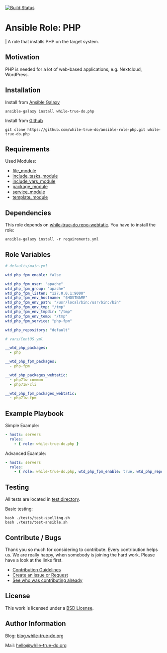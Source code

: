 [![Build Status](https://travis-ci.org/while-true-do/ansible-role-php.svg?branch=master)](https://travis-ci.org/while-true-do/ansible-role-php)

# Ansible Role: PHP
| A role that installs PHP on the target system.

## Motivation

PHP is needed for a lot of web-based applications, e.g. Nextcloud, WordPress.

## Installation

Install from [Ansible Galaxy](https://galaxy.ansible.com/while-true-do/php)

```
ansible-galaxy install while-true-do.php
```

Install from [Github](https://github.com/while-true-do/ansible-role-php)

```
git clone https://github.com/while-true-do/ansible-role-php.git while-true-do.php
```

## Requirements

Used Modules:

-   [file_module](http://docs.ansible.com/ansible/latest/file_module.html)
-   [include_tasks_module](http://docs.ansible.com/ansible/latest/include_tasks_module.html)
-   [include_vars_module](http://docs.ansible.com/ansible/latest/include_vars_module.html)
-   [package_module](http://docs.ansible.com/ansible/latest/package_module.html)
-   [service_module](http://docs.ansible.com/ansible/latest/service_module.html)
-   [template_module](http://docs.ansible.com/ansible/latest/template_module.html)

## Dependencies

This role depends on [while-true-do.repo-webtatic](https://galaxy.ansible.com/while-true-do/repo-webtatic). You have to install the role:
```
ansible-galaxy install -r requirements.yml
```

## Role Variables

```yaml
# defaults/main.yml

wtd_php_fpm_enable: false

wtd_php_fpm_user: "apache"
wtd_php_fpm_group: "apache"
wtd_php_fpm_listen: "127.0.0.1:9000"
wtd_php_fpm_env_hostname: "$HOSTNAME"
wtd_php_fpm_env_path: "/usr/local/bin:/usr/bin:/bin"
wtd_php_fpm_env_tmp: "/tmp"
wtd_php_fpm_env_tmpdir: "/tmp"
wtd_php_fpm_env_temp: "/tmp"
wtd_php_fpm_service: "php-fpm"

wtd_php_repository: "default"
```

```yaml
# vars/CentOS.yml

__wtd_php_packages:
  - php

__wtd_php_fpm_packages:
  - php-fpm

__wtd_php_packages_webtatic:
  - php71w-common
  - php71w-cli

__wtd_php_fpm_packages_webtatic:
  - php71w-fpm
```

## Example Playbook

Simple Example:

```yaml
- hosts: servers 
  roles:
    - { role: while-true-do.php }
```

Advanced Example:

```yaml
- hosts: servers 
  roles:
    - { role: while-true-do.php, wtd_php_fpm_enable: true, wtd_php_repository: "webtatic" }
```

## Testing

All tests are located in [test directory](./tests/).

Basic testing:

```
bash ./tests/test-spelling.sh
bash ./tests/test-ansible.sh
```

## Contribute / Bugs

Thank you so much for considering to contribute. Every contribution helps us.
We are really happy, when somebody is joining the hard work. Please have a look 
at the links first.

-   [Contribution Guidelines](./docs/CONTRIBUTING.md)
-   [Create an issue or Request](https://github.com/while-true-do/ansible-role-php/issues)
-   [See who was contributing already](https://github.com/while-true-do/ansible-role-php/graphs/contributors)

## License

This work is licensed under a [BSD License](https://opensource.org/licenses/BSD-3-Clause).

## Author Information

Blog: [blog.while-true-do.org](https://blog.while-true-do.org)

Mail: [hello@while-true-do.org](mailto:hello@while-true-do.org)
